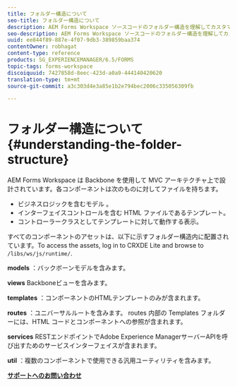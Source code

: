 ```yaml
---
title: フォルダー構造について
seo-title: フォルダー構造について
description: AEM Forms Workspace ソースコードのフォルダー構造を理解してカスタマイズする方法。
seo-description: AEM Forms Workspace ソースコードのフォルダー構造を理解してカスタマイズする方法。
uuid: ee844f89-887e-4f07-9db3-389859baa374
contentOwner: robhagat
content-type: reference
products: SG_EXPERIENCEMANAGER/6.5/FORMS
topic-tags: forms-workspace
discoiquuid: 7427858d-8eec-423d-a0a9-444140420620
translation-type: tm+mt
source-git-commit: a3c303d4e3a85e1b2e794bec2006c335056309fb

---
```



# フォルダー構造について {#understanding-the-folder-structure}

AEM Forms Workspace は Backbone を使用して MVC アーキテクチャ上で設計されています。各コンポーネントは次のものに対してファイルを持ちます。

* ビジネスロジックを含むモデル 。
* インターフェイスコントロールを含む HTML ファイルであるテンプレート。
* コントローラークラスとしてテンプレートに対して動作する表示。

すべてのコンポーネントのアセットは、以下に示すフォルダー構造内に配置されています。To access the assets, log in to CRXDE Lite and browse to `/libs/ws/js/runtime/`.

**models** ：バックボーンモデルを含みます。

**views** Backboneビューを含みます。

**templates** ：コンポーネントのHTMLテンプレートのみが含まれます。

**routes** ：ユニバーサルルートを含みます。 routes 内部の Templates フォルダーには、HTML コードとコンポーネントへの参照が含まれます。

**services** RESTエンドポイントでAdobe Experience ManagerサーバーAPIを呼び出すためのサービスインターフェイスが含まれます。

**util** ：複数のコンポーネントで使用できる汎用ユーティリティを含みます。

**[サポートへのお問い合わせ](https://www.adobe.com/account/sign-in.supportportal.html)**
